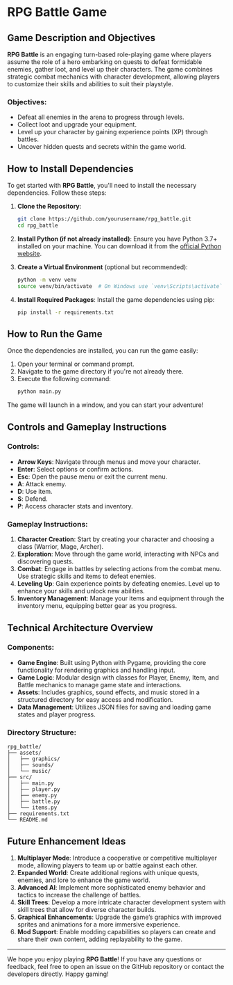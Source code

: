 # RPG Battle Game

## Game Description and Objectives

**RPG Battle** is an engaging turn-based role-playing game where players assume the role of a hero embarking on quests to defeat formidable enemies, gather loot, and level up their characters. The game combines strategic combat mechanics with character development, allowing players to customize their skills and abilities to suit their playstyle.

### Objectives:
- Defeat all enemies in the arena to progress through levels.
- Collect loot and upgrade your equipment.
- Level up your character by gaining experience points (XP) through battles.
- Uncover hidden quests and secrets within the game world.

## How to Install Dependencies

To get started with **RPG Battle**, you'll need to install the necessary dependencies. Follow these steps:

1. **Clone the Repository**:
   ```bash
   git clone https://github.com/yourusername/rpg_battle.git
   cd rpg_battle
   ```

2. **Install Python (if not already installed)**:
   Ensure you have Python 3.7+ installed on your machine. You can download it from the [official Python website](https://www.python.org/downloads/).

3. **Create a Virtual Environment** (optional but recommended):
   ```bash
   python -m venv venv
   source venv/bin/activate  # On Windows use `venv\Scripts\activate`
   ```

4. **Install Required Packages**:
   Install the game dependencies using pip:
   ```bash
   pip install -r requirements.txt
   ```

## How to Run the Game

Once the dependencies are installed, you can run the game easily:

1. Open your terminal or command prompt.
2. Navigate to the game directory if you're not already there.
3. Execute the following command:
   ```bash
   python main.py
   ```

The game will launch in a window, and you can start your adventure!

## Controls and Gameplay Instructions

### Controls:
- **Arrow Keys**: Navigate through menus and move your character.
- **Enter**: Select options or confirm actions.
- **Esc**: Open the pause menu or exit the current menu.
- **A**: Attack enemy.
- **D**: Use item.
- **S**: Defend.
- **P**: Access character stats and inventory.

### Gameplay Instructions:
1. **Character Creation**: Start by creating your character and choosing a class (Warrior, Mage, Archer).
2. **Exploration**: Move through the game world, interacting with NPCs and discovering quests.
3. **Combat**: Engage in battles by selecting actions from the combat menu. Use strategic skills and items to defeat enemies.
4. **Leveling Up**: Gain experience points by defeating enemies. Level up to enhance your skills and unlock new abilities.
5. **Inventory Management**: Manage your items and equipment through the inventory menu, equipping better gear as you progress.

## Technical Architecture Overview

### Components:
- **Game Engine**: Built using Python with Pygame, providing the core functionality for rendering graphics and handling input.
- **Game Logic**: Modular design with classes for Player, Enemy, Item, and Battle mechanics to manage game state and interactions.
- **Assets**: Includes graphics, sound effects, and music stored in a structured directory for easy access and modification.
- **Data Management**: Utilizes JSON files for saving and loading game states and player progress.

### Directory Structure:
```
rpg_battle/
├── assets/
│   ├── graphics/
│   ├── sounds/
│   └── music/
├── src/
│   ├── main.py
│   ├── player.py
│   ├── enemy.py
│   ├── battle.py
│   └── items.py
├── requirements.txt
└── README.md
```

## Future Enhancement Ideas

1. **Multiplayer Mode**: Introduce a cooperative or competitive multiplayer mode, allowing players to team up or battle against each other.
2. **Expanded World**: Create additional regions with unique quests, enemies, and lore to enhance the game world.
3. **Advanced AI**: Implement more sophisticated enemy behavior and tactics to increase the challenge of battles.
4. **Skill Trees**: Develop a more intricate character development system with skill trees that allow for diverse character builds.
5. **Graphical Enhancements**: Upgrade the game’s graphics with improved sprites and animations for a more immersive experience.
6. **Mod Support**: Enable modding capabilities so players can create and share their own content, adding replayability to the game.

---

We hope you enjoy playing **RPG Battle**! If you have any questions or feedback, feel free to open an issue on the GitHub repository or contact the developers directly. Happy gaming!